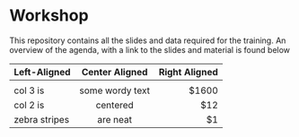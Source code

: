 # Workshop

This repository contains all the slides and data required for the training. An overview of the agenda, with a link to the slides and material is found below

| Left-Aligned  | Center Aligned  | Right Aligned |
| :------------ |:---------------:| -----:|
|                                         |
| col 3 is      | some wordy text | $1600 |
| col 2 is      | centered        |   $12 |
| zebra stripes | are neat        |    $1 |

